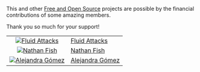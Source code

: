 This and other
[Free and Open Source](https://en.wikipedia.org/wiki/FOSS)
projects are possible by the financial contributions of some amazing members.

Thank you so much for your support!

|||
|:------------------------------------:|:-------------------------|
| [![Fluid Attacks][0_img]][0_url]     | [Fluid Attacks][0_url]   |
| [![Nathan Fish][1_img]][1_url]       | [Nathan Fish][1_url]     |
| [![Alejandra Gómez][2_img]][2_url]   | [Alejandra Gómez][2_url] |

[0_img]: https://github.com/kamadorueda/four-shells/raw/main/static/sponsors/fluid_attacks.png
[0_url]: https://fluidattacks.com
[1_img]: https://github.com/kamadorueda/four-shells/raw/main/static/sponsors/anonymous.png
[1_url]: https://github.com/lordcirth
[2_img]: https://github.com/kamadorueda/four-shells/raw/main/static/sponsors/anonymous.png
[2_url]: https://www.linkedin.com/in/alejandra-g%C3%B3mez-r-618a10138
